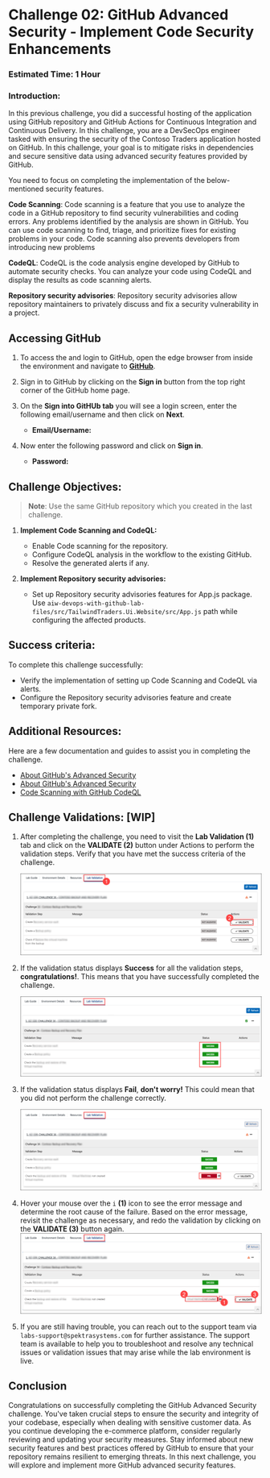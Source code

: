 # Challenge 02: GitHub Advanced Security - Implement Code Security Enhancements

### Estimated Time: 1 Hour

### Introduction:
In this previous challenge, you did a successful hosting of the application using GitHub repository and GitHub Actions for Continuous Integration and Continuous Delivery. In this challenge, you are a DevSecOps engineer tasked with ensuring the security of the Contoso Traders application hosted on GitHub. In this challenge, your goal is to mitigate risks in dependencies and secure sensitive data using advanced security features provided by GitHub. 

You need to focus on completing the implementation of the below-mentioned security features.

**Code Scanning**: Code scanning is a feature that you use to analyze the code in a GitHub repository to find security vulnerabilities and coding errors. Any problems identified by the analysis are shown in GitHub. You can use code scanning to find, triage, and prioritize fixes for existing problems in your code. Code scanning also prevents developers from introducing new problems

**CodeQL**: CodeQL is the code analysis engine developed by GitHub to automate security checks. You can analyze your code using CodeQL and display the results as code scanning alerts.

**Repository security advisories**: Repository security advisories allow repository maintainers to privately discuss and fix a security vulnerability in a project. 

## Accessing GitHub

1. To access the and login to GitHub, open the edge browser from inside the environment and navigate to **[GitHub](https://github.com/)**.

2. Sign in to GitHub by clicking on the **Sign in** button from the top right corner of the GitHub home page.

3. On the **Sign into GitHUb tab** you will see a login screen, enter the following email/username and then click on **Next**.

   - **Email/Username:** 

1. Now enter the following password and click on **Sign in**.

   - **Password:** 


## Challenge Objectives:

> **Note**: Use the same GitHub repository which you created in the last challenge.

1. **Implement Code Scanning and CodeQL:**
 
   - Enable Code scanning for the repository.
   - Configure CodeQL analysis in the workflow to the existing GitHub.
   - Resolve the generated alerts if any.

2. **Implement Repository security advisories:**
   -  Set up Repository security advisories features for App.js package. Use `aiw-devops-with-github-lab-files/src/TailwindTraders.Ui.Website/src/App.js` path while configuring the affected products.

  
## Success criteria:
To complete this challenge successfully:

   - Verify the implementation of setting up Code Scanning and CodeQL via alerts.
   - Configure the Repository security advisories feature and create temporary private fork.


## Additional Resources:

Here are a few documentation and guides to assist you in completing the challenge.
- [About GitHub's Advanced Security](https://docs.github.com/en/code-security/getting-started/github-security-features)
- [About GitHub's Advanced Security](https://docs.github.com/en/code-security/code-scanning/introduction-to-code-scanning/about-code-scanning-with-codeql)
- [Code Scanning with GitHub CodeQL](https://learn.microsoft.com/en-us/training/modules/code-scanning-with-github-codeql/)

## Challenge Validations: [WIP]

1. After completing the challenge, you need to visit the **Lab Validation (1)** tab and click on the **VALIDATE (2)** button under Actions to perform the validation steps. Verify that you have met the success criteria of the challenge. 
 
    ![](../media/validate01.png "Validation")
 
1. If the validation status displays **Success** for all the validation steps, **congratulations!**. This means that you have successfully completed the challenge.
 
     ![](../media/validate02.png "Validation")
1. If the validation status displays **Fail**, **don't worry!** This could mean that you did not perform the challenge correctly.
 
     ![](../media/validate03.png "Validation")
 
1. Hover your mouse over the `i` **(1)** icon to see the error message and determine the root cause of the failure. Based on the error message, revisit the challenge as necessary, and redo the validation by clicking on the **VALIDATE (3)** button again.
     ![](../media/validate04.png "Validation")
 
1. If you are still having trouble, you can reach out to the support team via `labs-support@spektrasystems.com` for further assistance. The support team is available to help you to troubleshoot and resolve any technical issues or validation issues that may arise while the lab environment is live.


## Conclusion
Congratulations on successfully completing the GitHub Advanced Security challenge. You've taken crucial steps to ensure the security and integrity of your codebase, especially when dealing with sensitive customer data. As you continue developing the e-commerce platform, consider regularly reviewing and updating your security measures. Stay informed about new security features and best practices offered by GitHub to ensure that your repository remains resilient to emerging threats. In this next challenge, you will explore and implement more GitHub advanced security features.

